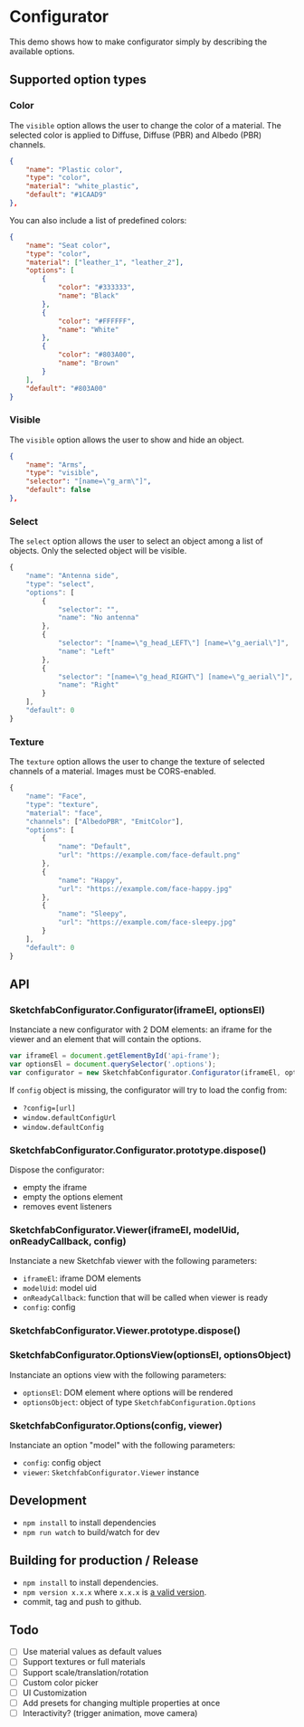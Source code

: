 # Configurator

This demo shows how to make configurator simply by describing the available options.

## Supported option types

### Color

The `visible` option allows the user to change the color of a material.
The selected color is applied to Diffuse, Diffuse (PBR) and Albedo (PBR) channels.

```json
{
    "name": "Plastic color",
    "type": "color",
    "material": "white_plastic",
    "default": "#1CAAD9"
},
```

You can also include a list of predefined colors:

```json
{
    "name": "Seat color",
    "type": "color",
    "material": ["leather_1", "leather_2"],
    "options": [
        {
            "color": "#333333",
            "name": "Black"
        },
        {
            "color": "#FFFFFF",
            "name": "White"
        },
        {
            "color": "#803A00",
            "name": "Brown"
        }
    ],
    "default": "#803A00"
}
```

### Visible

The `visible` option allows the user to show and hide an object.

```json
{
    "name": "Arms",
    "type": "visible",
    "selector": "[name=\"g_arm\"]",
    "default": false
},
```

### Select

The `select` option allows the user to select an object among a list of objects.
Only the selected object will be visible.

```javascript
{
    "name": "Antenna side",
    "type": "select",
    "options": [
        {
            "selector": "",
            "name": "No antenna"
        },
        {
            "selector": "[name=\"g_head_LEFT\"] [name=\"g_aerial\"]",
            "name": "Left"
        },
        {
            "selector": "[name=\"g_head_RIGHT\"] [name=\"g_aerial\"]",
            "name": "Right"
        }
    ],
    "default": 0
}
```

### Texture

The `texture` option allows the user to change the texture of selected channels of a material.
Images must be CORS-enabled.

```javascript
{
    "name": "Face",
    "type": "texture",
    "material": "face",
    "channels": ["AlbedoPBR", "EmitColor"],
    "options": [
        {
            "name": "Default",
            "url": "https://example.com/face-default.png"
        },
        {
            "name": "Happy",
            "url": "https://example.com/face-happy.jpg"
        },
        {
            "name": "Sleepy",
            "url": "https://example.com/face-sleepy.jpg"
        }
    ],
    "default": 0
}
```

## API

### SketchfabConfigurator.Configurator(iframeEl, optionsEl)

Instanciate a new configurator with 2 DOM elements: an iframe for the viewer and an element that will contain the options.

```javascript
var iframeEl = document.getElementById('api-frame');
var optionsEl = document.querySelector('.options');
var configurator = new SketchfabConfigurator.Configurator(iframeEl, optionsEl, [config]);
```

If `config` object is missing, the configurator will try to load the config from:

* `?config=[url]`
* `window.defaultConfigUrl`
* `window.defaultConfig`

### SketchfabConfigurator.Configurator.prototype.dispose()

Dispose the configurator:

* empty the iframe
* empty the options element
* removes event listeners

### SketchfabConfigurator.Viewer(iframeEl, modelUid, onReadyCallback, config)

Instanciate a new Sketchfab viewer with the following parameters:

* `iframeEl`: iframe DOM elements
* `modelUid`: model uid
* `onReadyCallback`: function that will be called when viewer is ready
* `config`: config

### SketchfabConfigurator.Viewer.prototype.dispose()

### SketchfabConfigurator.OptionsView(optionsEl, optionsObject)

Instanciate an options view with the following parameters:

* `optionsEl`: DOM element where options will be rendered
* `optionsObject`: object of type `SketchfabConfiguration.Options`

### SketchfabConfigurator.Options(config, viewer)

Instanciate an option "model" with the following parameters:

* `config`: config object
* `viewer`: `SketchfabConfigurator.Viewer` instance

## Development

* `npm install` to install dependencies
* `npm run watch` to build/watch for dev

## Building for production / Release

* `npm install` to install dependencies.
* `npm version x.x.x` where `x.x.x` is [a valid version](https://docs.npmjs.com/cli/version).
* commit, tag and push to github.

## Todo

* [ ] Use material values as default values
* [ ] Support textures or full materials
* [ ] Support scale/translation/rotation
* [ ] Custom color picker
* [ ] UI Customization
* [ ] Add presets for changing multiple properties at once
* [ ] Interactivity? (trigger animation, move camera)
